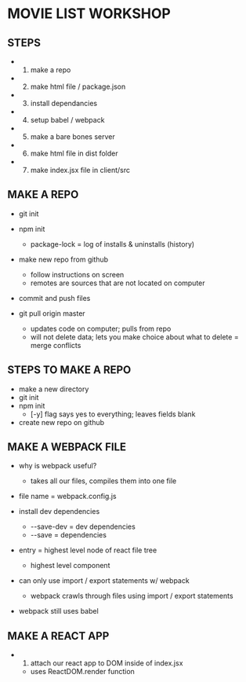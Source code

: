 # MOVIE LIST WORKSHOP

## STEPS
  * 1) make a repo
  * 2) make html file / package.json
  * 3) install dependancies
  * 4) setup babel / webpack
  * 5) make a bare bones server
  * 6) make html file in dist folder
  * 7) make index.jsx file in client/src

## MAKE A REPO
  * git init
  * npm init
    * package-lock = log of installs & uninstalls (history)
  * make new repo from github
    * follow instructions on screen
    * remotes are sources that are not located on computer
  * commit and push files

  * git pull origin master
    * updates code on computer; pulls from repo
    * will not delete data; lets you make choice about what to delete = merge conflicts
  
## STEPS TO MAKE A REPO
  * make a new directory
  * git init
  * npm init
    * [-y] flag says yes to everything; leaves fields blank
  * create new repo on github

## MAKE A WEBPACK FILE
  * why is webpack useful?
    * takes all our files, compiles them into one file
  * file name = webpack.config.js
  * install dev dependencies
    * --save-dev = dev dependencies
    * --save = dependencies
  
  * entry = highest level node of react file tree
    * highest level component
  * can only use import / export statements w/ webpack
    * webpack crawls through files using import / export statements
  * webpack still uses babel
  
## MAKE A REACT APP
  * 1) attach our react app to DOM inside of index.jsx
    * uses ReactDOM.render function